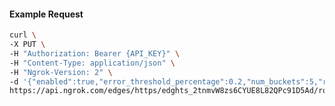 <!-- Code generated for API Clients. DO NOT EDIT. -->

#### Example Request

```bash
curl \
-X PUT \
-H "Authorization: Bearer {API_KEY}" \
-H "Content-Type: application/json" \
-H "Ngrok-Version: 2" \
-d '{"enabled":true,"error_threshold_percentage":0.2,"num_buckets":5,"rolling_window":300,"tripped_duration":120,"volume_threshold":20}' \
https://api.ngrok.com/edges/https/edghts_2tnmvW8zs6CYUE8L82QPc91D5Ad/routes/edghtsrt_2tnmvWmzYyNP9GpmqQOCFnPn1Zt/circuit_breaker
```
